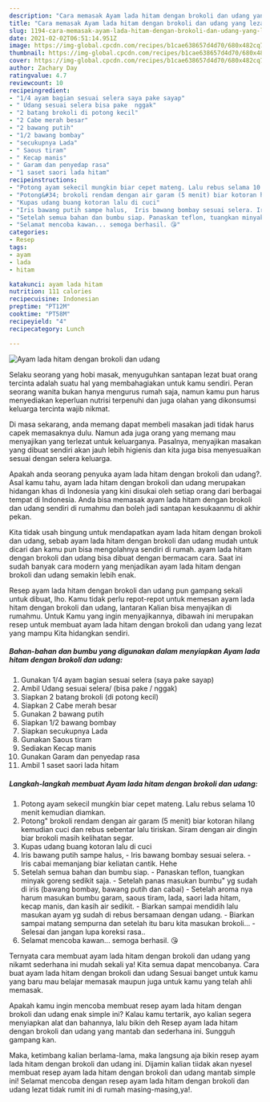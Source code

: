 ```yaml
---
description: "Cara memasak Ayam lada hitam dengan brokoli dan udang yang lezat Untuk Jualan"
title: "Cara memasak Ayam lada hitam dengan brokoli dan udang yang lezat Untuk Jualan"
slug: 1194-cara-memasak-ayam-lada-hitam-dengan-brokoli-dan-udang-yang-lezat-untuk-jualan
date: 2021-02-02T06:51:14.951Z
image: https://img-global.cpcdn.com/recipes/b1cae638657d4d70/680x482cq70/ayam-lada-hitam-dengan-brokoli-dan-udang-foto-resep-utama.jpg
thumbnail: https://img-global.cpcdn.com/recipes/b1cae638657d4d70/680x482cq70/ayam-lada-hitam-dengan-brokoli-dan-udang-foto-resep-utama.jpg
cover: https://img-global.cpcdn.com/recipes/b1cae638657d4d70/680x482cq70/ayam-lada-hitam-dengan-brokoli-dan-udang-foto-resep-utama.jpg
author: Zachary Day
ratingvalue: 4.7
reviewcount: 10
recipeingredient:
- "1/4 ayam bagian sesuai selera saya pake sayap"
- " Udang sesuai selera bisa pake  nggak"
- "2 batang brokoli di potong kecil"
- "2 Cabe merah besar"
- "2 bawang putih"
- "1/2 bawang bombay"
- "secukupnya Lada"
- " Saous tiram"
- " Kecap manis"
- " Garam dan penyedap rasa"
- "1 saset saori lada hitam"
recipeinstructions:
- "Potong ayam sekecil mungkin biar cepet mateng. Lalu rebus selama 10 menit kemudian diamkan."
- "Potong&#34; brokoli rendam dengan air garam (5 menit) biar kotoran hilang kemudian cuci dan rebus sebentar lalu tiriskan. Siram dengan air dingin biar brokoli masih kelihatan segar."
- "Kupas udang buang kotoran lalu di cuci"
- "Iris bawang putih sampe halus,  Iris bawang bombay sesuai selera. Iris cabai memanjang biar keliatan cantik. Hehe"
- "Setelah semua bahan dan bumbu siap. Panaskan teflon, tuangkan minyak goreng sedikit saja. Setelah panas masukan bumbu&#34; yg sudah di iris (bawang bombay, bawang putih dan cabai) Setelah aroma nya harum masukan bumbu garam, saous tiram, lada, saori lada hitam, kecap manis, dan kasih air sedikit. Biarkan sampai mendidih lalu masukan ayam yg sudah di rebus bersamaan dengan udang. Biarkan sampai matang sempurna dan setelah itu baru kita masukan brokoli... Selesai dan jangan lupa koreksi rasa.."
- "Selamat mencoba kawan... semoga berhasil. 😘"
categories:
- Resep
tags:
- ayam
- lada
- hitam

katakunci: ayam lada hitam 
nutrition: 111 calories
recipecuisine: Indonesian
preptime: "PT12M"
cooktime: "PT58M"
recipeyield: "4"
recipecategory: Lunch

---
```



![Ayam lada hitam dengan brokoli dan udang](https://img-global.cpcdn.com/recipes/b1cae638657d4d70/680x482cq70/ayam-lada-hitam-dengan-brokoli-dan-udang-foto-resep-utama.jpg)

Selaku seorang yang hobi masak, menyuguhkan santapan lezat buat orang tercinta adalah suatu hal yang membahagiakan untuk kamu sendiri. Peran seorang  wanita bukan hanya mengurus rumah saja, namun kamu pun harus menyediakan keperluan nutrisi terpenuhi dan juga olahan yang dikonsumsi keluarga tercinta wajib nikmat.

Di masa  sekarang, anda memang dapat membeli masakan jadi tidak harus capek memasaknya dulu. Namun ada juga orang yang memang mau menyajikan yang terlezat untuk keluarganya. Pasalnya, menyajikan masakan yang dibuat sendiri akan jauh lebih higienis dan kita juga bisa menyesuaikan sesuai dengan selera keluarga. 



Apakah anda seorang penyuka ayam lada hitam dengan brokoli dan udang?. Asal kamu tahu, ayam lada hitam dengan brokoli dan udang merupakan hidangan khas di Indonesia yang kini disukai oleh setiap orang dari berbagai tempat di Indonesia. Anda bisa memasak ayam lada hitam dengan brokoli dan udang sendiri di rumahmu dan boleh jadi santapan kesukaanmu di akhir pekan.

Kita tidak usah bingung untuk mendapatkan ayam lada hitam dengan brokoli dan udang, sebab ayam lada hitam dengan brokoli dan udang mudah untuk dicari dan kamu pun bisa mengolahnya sendiri di rumah. ayam lada hitam dengan brokoli dan udang bisa dibuat dengan bermacam cara. Saat ini sudah banyak cara modern yang menjadikan ayam lada hitam dengan brokoli dan udang semakin lebih enak.

Resep ayam lada hitam dengan brokoli dan udang pun gampang sekali untuk dibuat, lho. Kamu tidak perlu repot-repot untuk memesan ayam lada hitam dengan brokoli dan udang, lantaran Kalian bisa menyajikan di rumahmu. Untuk Kamu yang ingin menyajikannya, dibawah ini merupakan resep untuk membuat ayam lada hitam dengan brokoli dan udang yang lezat yang mampu Kita hidangkan sendiri.

<!--inarticleads1-->

##### Bahan-bahan dan bumbu yang digunakan dalam menyiapkan Ayam lada hitam dengan brokoli dan udang:

1. Gunakan 1/4 ayam bagian sesuai selera (saya pake sayap)
1. Ambil  Udang sesuai selera/ (bisa pake / nggak)
1. Siapkan 2 batang brokoli (di potong kecil)
1. Siapkan 2 Cabe merah besar
1. Gunakan 2 bawang putih
1. Siapkan 1/2 bawang bombay
1. Siapkan secukupnya Lada
1. Gunakan  Saous tiram
1. Sediakan  Kecap manis
1. Gunakan  Garam dan penyedap rasa
1. Ambil 1 saset saori lada hitam




<!--inarticleads2-->

##### Langkah-langkah membuat Ayam lada hitam dengan brokoli dan udang:

1. Potong ayam sekecil mungkin biar cepet mateng. Lalu rebus selama 10 menit kemudian diamkan.
1. Potong&#34; brokoli rendam dengan air garam (5 menit) biar kotoran hilang kemudian cuci dan rebus sebentar lalu tiriskan. Siram dengan air dingin biar brokoli masih kelihatan segar.
1. Kupas udang buang kotoran lalu di cuci
1. Iris bawang putih sampe halus,  - Iris bawang bombay sesuai selera. - Iris cabai memanjang biar keliatan cantik. Hehe
1. Setelah semua bahan dan bumbu siap. - Panaskan teflon, tuangkan minyak goreng sedikit saja. - Setelah panas masukan bumbu&#34; yg sudah di iris (bawang bombay, bawang putih dan cabai) - Setelah aroma nya harum masukan bumbu garam, saous tiram, lada, saori lada hitam, kecap manis, dan kasih air sedikit. - Biarkan sampai mendidih lalu masukan ayam yg sudah di rebus bersamaan dengan udang. - Biarkan sampai matang sempurna dan setelah itu baru kita masukan brokoli... - Selesai dan jangan lupa koreksi rasa..
1. Selamat mencoba kawan... semoga berhasil. 😘




Ternyata cara membuat ayam lada hitam dengan brokoli dan udang yang nikamt sederhana ini mudah sekali ya! Kita semua dapat mencobanya. Cara buat ayam lada hitam dengan brokoli dan udang Sesuai banget untuk kamu yang baru mau belajar memasak maupun juga untuk kamu yang telah ahli memasak.

Apakah kamu ingin mencoba membuat resep ayam lada hitam dengan brokoli dan udang enak simple ini? Kalau kamu tertarik, ayo kalian segera menyiapkan alat dan bahannya, lalu bikin deh Resep ayam lada hitam dengan brokoli dan udang yang mantab dan sederhana ini. Sungguh gampang kan. 

Maka, ketimbang kalian berlama-lama, maka langsung aja bikin resep ayam lada hitam dengan brokoli dan udang ini. Dijamin kalian tiidak akan nyesel membuat resep ayam lada hitam dengan brokoli dan udang mantab simple ini! Selamat mencoba dengan resep ayam lada hitam dengan brokoli dan udang lezat tidak rumit ini di rumah masing-masing,ya!.

